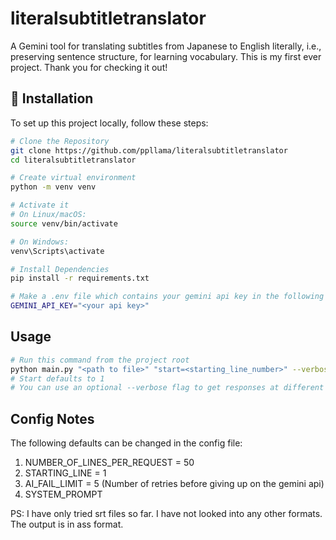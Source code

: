 # literalsubtitletranslator
A Gemini tool for translating subtitles from Japanese to English literally, i.e., preserving sentence structure, for learning vocabulary. This is my first ever project. Thank you for checking it out!

## 🔧 Installation
To set up this project locally, follow these steps:

```bash
# Clone the Repository
git clone https://github.com/ppllama/literalsubtitletranslator
cd literalsubtitletranslator

# Create virtual environment
python -m venv venv

# Activate it
# On Linux/macOS:
source venv/bin/activate

# On Windows:
venv\Scripts\activate

# Install Dependencies
pip install -r requirements.txt

# Make a .env file which contains your gemini api key in the following format:
GEMINI_API_KEY="<your api key>"

```
## Usage
```bash
# Run this command from the project root
python main.py "<path to file>" "start=<starting_line_number>" --verbose
# Start defaults to 1
# You can use an optional --verbose flag to get responses at different stages of the subtitle translation
```

## Config Notes
The following defaults can be changed in the config file:

1. NUMBER_OF_LINES_PER_REQUEST = 50
2. STARTING_LINE = 1
3. AI_FAIL_LIMIT = 5 (Number of retries before giving up on the gemini api)
4. SYSTEM_PROMPT

PS: I have only tried srt files so far. I have not looked into any other formats. The output is in ass format.
